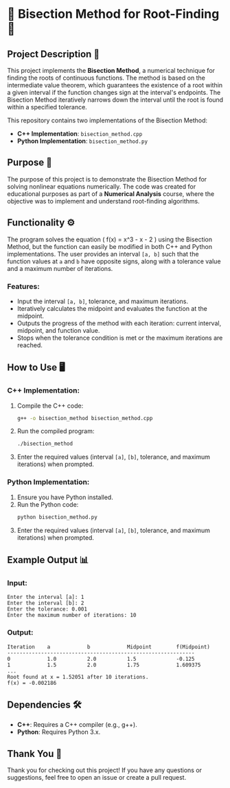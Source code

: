 # 🔢 Bisection Method for Root-Finding 🔢

## Project Description 📝

This project implements the **Bisection Method**, a numerical technique for finding the roots of continuous functions. The method is based on the intermediate value theorem, which guarantees the existence of a root within a given interval if the function changes sign at the interval's endpoints. The Bisection Method iteratively narrows down the interval until the root is found within a specified tolerance.

This repository contains two implementations of the Bisection Method:
- **C++ Implementation**: `bisection_method.cpp`
- **Python Implementation**: `bisection_method.py`

## Purpose 🎯

The purpose of this project is to demonstrate the Bisection Method for solving nonlinear equations numerically. The code was created for educational purposes as part of a **Numerical Analysis** course, where the objective was to implement and understand root-finding algorithms.

## Functionality ⚙️

The program solves the equation \( f(x) = x^3 - x - 2 \) using the Bisection Method, but the function can easily be modified in both C++ and Python implementations. The user provides an interval `[a, b]` such that the function values at `a` and `b` have opposite signs, along with a tolerance value and a maximum number of iterations.

### Features:
- Input the interval `[a, b]`, tolerance, and maximum iterations.
- Iteratively calculates the midpoint and evaluates the function at the midpoint.
- Outputs the progress of the method with each iteration: current interval, midpoint, and function value.
- Stops when the tolerance condition is met or the maximum iterations are reached.

## How to Use 🖥️

### C++ Implementation:
1. Compile the C++ code:
   ```bash
   g++ -o bisection_method bisection_method.cpp
   ```
2. Run the compiled program:
   ```bash
   ./bisection_method
   ```
3. Enter the required values (interval `[a]`, `[b]`, tolerance, and maximum iterations) when prompted.

### Python Implementation:
1. Ensure you have Python installed.
2. Run the Python code:
   ```bash
   python bisection_method.py
   ```
3. Enter the required values (interval `[a]`, `[b]`, tolerance, and maximum iterations) when prompted.

## Example Output 📊

### Input:
```
Enter the interval [a]: 1
Enter the interval [b]: 2
Enter the tolerance: 0.001
Enter the maximum number of iterations: 10
```

### Output:
```
Iteration    a            b            Midpoint        f(Midpoint)
-------------------------------------------------------------
0            1.0          2.0          1.5             -0.125
1            1.5          2.0          1.75            1.609375
...
Root found at x = 1.52051 after 10 iterations.
f(x) = -0.002186
```

## Dependencies 🛠️

- **C++**: Requires a C++ compiler (e.g., g++).
- **Python**: Requires Python 3.x.


## Thank You 🙏

Thank you for checking out this project! If you have any questions or suggestions, feel free to open an issue or create a pull request.
```
